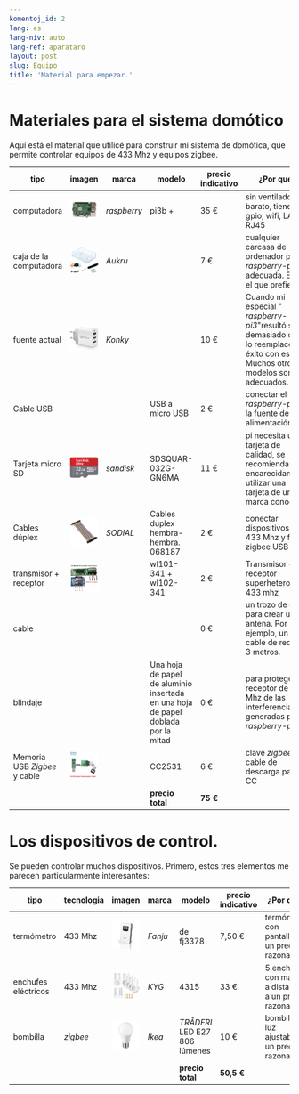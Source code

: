 ```yaml
---
komentoj_id: 2
lang: es
lang-niv: auto
lang-ref: aparataro
layout: post
slug: Equipo
title: 'Material para empezar.'
---
```

   
# Materiales para el sistema domótico

Aquí está el material que utilicé para construir mi sistema de domótica, que permite controlar equipos de 433 Mhz y equipos zigbee.

| tipo | imagen | marca | modelo | precio indicativo | ¿Por qué?
| --- | --- | --- | --- | --- | --- | 
| computadora |![](/public/pi.jpg) | _raspberry_ | pi3b + | 35 € | sin ventilador, barato, tiene gpio, wifi, LAN RJ45 |
| caja de la computadora |![](/public/loĝejo.jpg) | _Aukru_ | | 7 € | cualquier carcasa de ordenador para _raspberry-pi3_ es adecuada. Elige el que prefieras.
| fuente actual |![](/public/elektroprovizo.jpg) | _Konky_ | | 10 € | Cuando mi especial " _raspberry-pi3_"resultó ser demasiado débil, lo reemplacé con éxito con este. Muchos otros modelos son adecuados.
| Cable USB | | | USB a micro USB | 2 € | conectar el _raspberry-pi3_ a la fuente de alimentación |
| Tarjeta micro SD |![](/public/SD.jpg) | _sandisk_ | SDSQUAR-032G-GN6MA | 11 € | pi necesita una tarjeta de calidad, se recomienda encarecidamente utilizar una tarjeta de una marca conocida. |
| Cables dúplex |![](/public/dupont.jpg) | _SODIAL_ | Cables duplex hembra-hembra. 068187 | 2 € | conectar dispositivos de 433 Mhz y flash zigbee USB key |
| transmisor + receptor |![](/public/dissendilo-ricevilo-433Mhz.jpg) | | wl101-341 + wl102-341 | 2 € | Transmisor + receptor superheterodino 433 mhz |
| cable | | || 0 € | un trozo de cable para crear una antena. Por ejemplo, un viejo cable de red de 3 metros.
| blindaje | | | Una hoja de papel de aluminio insertada en una hoja de papel doblada por la mitad | 0 € | para proteger el receptor de 433 Mhz de las interferencias generadas por el _raspberry-pi3_. |
| Memoria USB _Zigbee_ y cable |![](/public/cc2531+kablo.jpg) | | CC2531 | 6 € | clave _zigbee_ y cable de descarga para CC |
| | | | **precio total** | **75 €** | 



# Los dispositivos de control.

Se pueden controlar muchos dispositivos. Primero, estos tres elementos me parecen particularmente interesantes:

| tipo | tecnologia | imagen | marca | modelo | precio indicativo | ¿Por qué?
| --- | --- | --- | --- | --- | --- | --- |
| termómetro | 433 Mhz | ![](/public/fanju.jpeg)| _Fanju_ | de fj3378 | 7,50 € | termómetro con pantalla a un precio razonable. |
| enchufes eléctricos | 433 Mhz |![](/public/KYG.jpg)| _KYG_ | 4315 | 33 € | 5 enchufes con mando a distancia a un precio razonable. |
| bombilla | _zigbee_ |![](/public/tradfri.jpg)| _Ikea_ | _TRÅDFRI_ LED E27 806 lúmenes | 10 € | bombilla de luz ajustable a un precio razonable. |
| | | | | **precio total** | **50,5 €** | |

